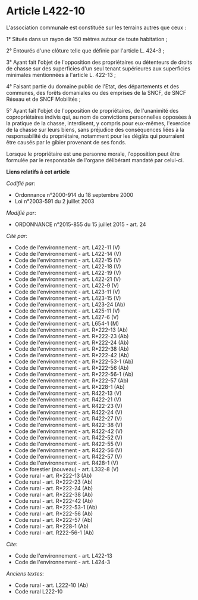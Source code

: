 # Article L422-10

L'association communale est constituée sur les terrains autres que ceux : 

1° Situés dans un rayon de 150 mètres autour de toute habitation ; 

2° Entourés d'une clôture telle que définie par l'article L. 424-3 ; 

3° Ayant fait l'objet de l'opposition des propriétaires ou détenteurs de droits de chasse sur des superficies d'un seul
tenant supérieures aux superficies minimales mentionnées à l'article L. 422-13 ; 

4° Faisant partie du domaine public de l'Etat, des départements et des communes, des forêts domaniales ou des emprises de la
SNCF, de SNCF Réseau et de SNCF Mobilités ; 

5° Ayant fait l'objet de l'opposition de propriétaires, de l'unanimité des copropriétaires indivis qui, au nom de convictions
personnelles opposées à la pratique de la chasse, interdisent, y compris pour eux-mêmes, l'exercice de la chasse sur leurs
biens, sans préjudice des conséquences liées à la responsabilité du propriétaire, notamment pour les dégâts qui pourraient
être causés par le gibier provenant de ses fonds. 

Lorsque le propriétaire est une personne morale, l'opposition peut être formulée par le responsable de l'organe délibérant
mandaté par celui-ci.

**Liens relatifs à cet article**

_Codifié par_:

  - Ordonnance n°2000-914 du 18 septembre 2000
  - Loi n°2003-591 du 2 juillet 2003

_Modifié par_:

  - ORDONNANCE n°2015-855 du 15 juillet 2015 - art. 24

_Cité par_:

  - Code de l'environnement - art. L422-11 (V)
  - Code de l'environnement - art. L422-14 (V)
  - Code de l'environnement - art. L422-15 (V)
  - Code de l'environnement - art. L422-18 (V)
  - Code de l'environnement - art. L422-19 (V)
  - Code de l'environnement - art. L422-21 (V)
  - Code de l'environnement - art. L422-9 (V)
  - Code de l'environnement - art. L423-11 (V)
  - Code de l'environnement - art. L423-15 (V)
  - Code de l'environnement - art. L423-24 (Ab)
  - Code de l'environnement - art. L425-11 (V)
  - Code de l'environnement - art. L427-6 (V)
  - Code de l'environnement - art. L654-1 (M)
  - Code de l'environnement - art. R*222-13 (Ab)
  - Code de l'environnement - art. R*222-23 (Ab)
  - Code de l'environnement - art. R*222-24 (Ab)
  - Code de l'environnement - art. R*222-38 (Ab)
  - Code de l'environnement - art. R*222-42 (Ab)
  - Code de l'environnement - art. R*222-53-1 (Ab)
  - Code de l'environnement - art. R*222-56 (Ab)
  - Code de l'environnement - art. R*222-56-1 (Ab)
  - Code de l'environnement - art. R*222-57 (Ab)
  - Code de l'environnement - art. R*228-1 (Ab)
  - Code de l'environnement - art. R422-13 (V)
  - Code de l'environnement - art. R422-21 (V)
  - Code de l'environnement - art. R422-23 (V)
  - Code de l'environnement - art. R422-24 (V)
  - Code de l'environnement - art. R422-27 (V)
  - Code de l'environnement - art. R422-38 (V)
  - Code de l'environnement - art. R422-42 (V)
  - Code de l'environnement - art. R422-52 (V)
  - Code de l'environnement - art. R422-55 (V)
  - Code de l'environnement - art. R422-56 (V)
  - Code de l'environnement - art. R422-57 (V)
  - Code de l'environnement - art. R428-1 (V)
  - Code forestier (nouveau) - art. L332-8 (V)
  - Code rural - art. R*222-13 (Ab)
  - Code rural - art. R*222-23 (Ab)
  - Code rural - art. R*222-24 (Ab)
  - Code rural - art. R*222-38 (Ab)
  - Code rural - art. R*222-42 (Ab)
  - Code rural - art. R*222-53-1 (Ab)
  - Code rural - art. R*222-56 (Ab)
  - Code rural - art. R*222-57 (Ab)
  - Code rural - art. R*228-1 (Ab)
  - Code rural - art. R222-56-1 (Ab)

_Cite_:

  - Code de l'environnement - art. L422-13
  - Code de l'environnement - art. L424-3

_Anciens textes_:

  - Code rural - art. L222-10 (Ab)
  - Code rural L222-10
